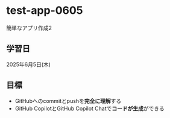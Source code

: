 # test-app-0605
簡単なアプリ作成2

## 学習日
2025年6月5日(木)

## 目標
-  GitHubへのcommitとpushを**完全に理解**する
-  GitHub CopilotとGitHub Copilot Chatで**コードが生成**ができる
